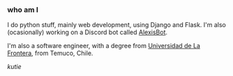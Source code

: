 ### who am I

I do python stuff, mainly web development, using Django and Flask. I'm also (ocasionally) working on a Discord bot called [AlexisBot](alexis-bot).

I'm also a software engineer, with a degree from [Universidad de La Frontera](https://www.ufro.cl/), from Temuco, Chile.

*kutie*
